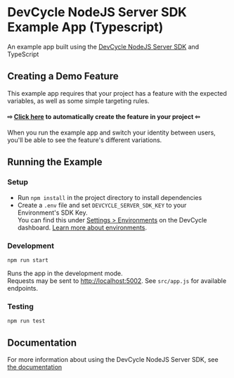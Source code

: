 # DevCycle NodeJS Server SDK Example App (Typescript)

An example app built using the [DevCycle NodeJS Server SDK](https://docs.devcycle.com/sdk/server-side-sdks/node/) and TypeScript

## Creating a Demo Feature
This example app requires that your project has a feature with the expected variables, as well as some simple targeting rules. 

#### ⇨ [Click here](https://app.devcycle.com/r/create?resource=feature&key=hello-togglebot) to automatically create the feature in your project ⇦

When you run the example app and switch your identity between users, you'll be able to see the feature's different variations.


## Running the Example
### Setup

* Run `npm install` in the project directory to install dependencies
* Create a `.env` file and set `DEVCYCLE_SERVER_SDK_KEY` to your Environment's SDK Key.\
You can find this under [Settings > Environments](https://app.devcycle.com/r/environments) on the DevCycle dashboard.
[Learn more about environments](https://docs.devcycle.com/essentials/environments).

### Development

`npm run start`

Runs the app in the development mode.\
Requests may be sent to [http://localhost:5002](http://localhost:5002). See `src/app.js` for available endpoints.

### Testing

`npm run test`

## Documentation
For more information about using the DevCycle NodeJS Server SDK, see [the documentation](https://docs.devcycle.com/sdk/server-side-sdks/node/)

